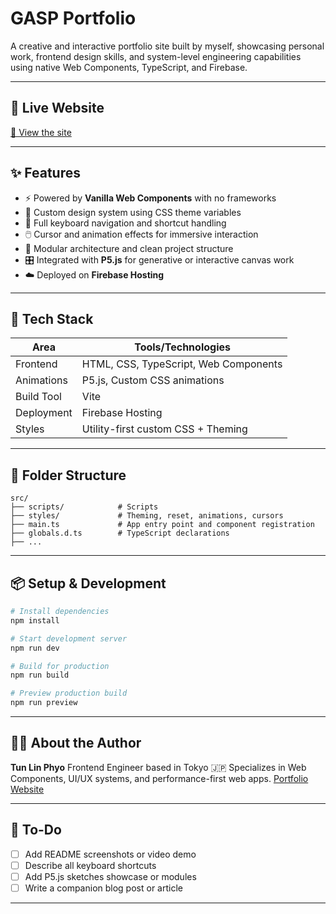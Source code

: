 # GASP Portfolio

A creative and interactive portfolio site built by myself, showcasing personal work, frontend design skills, and system-level engineering capabilities using native Web Components, TypeScript, and Firebase.

---

## 🚀 Live Website

[🔗 View the site](https://tunlinphyo.com)

---

## ✨ Features

- ⚡ Powered by **Vanilla Web Components** with no frameworks
- 🎨 Custom design system using CSS theme variables
- 🎹 Full keyboard navigation and shortcut handling
- 🖱️ Cursor and animation effects for immersive interaction
- 🧱 Modular architecture and clean project structure
- 🎛️ Integrated with **P5.js** for generative or interactive canvas work
- ☁️ Deployed on **Firebase Hosting**

---

## 🧠 Tech Stack

| Area        | Tools/Technologies                     |
|-------------|----------------------------------------|
| Frontend    | HTML, CSS, TypeScript, Web Components  |
| Animations  | P5.js, Custom CSS animations           |
| Build Tool  | Vite                                   |
| Deployment  | Firebase Hosting                       |
| Styles      | Utility-first custom CSS + Theming     |

---

## 📁 Folder Structure

```
src/
├── scripts/            # Scripts
├── styles/             # Theming, reset, animations, cursors
├── main.ts             # App entry point and component registration
├── globals.d.ts        # TypeScript declarations
├── ...
```

---

## 📦 Setup & Development

```bash
# Install dependencies
npm install

# Start development server
npm run dev

# Build for production
npm run build

# Preview production build
npm run preview
```

---

## 🙋‍♂️ About the Author

**Tun Lin Phyo**
Frontend Engineer based in Tokyo 🇯🇵
Specializes in Web Components, UI/UX systems, and performance-first web apps.
[Portfolio Website](https://tunlinphyo.com)

---

## 📌 To-Do

- [ ] Add README screenshots or video demo
- [ ] Describe all keyboard shortcuts
- [ ] Add P5.js sketches showcase or modules
- [ ] Write a companion blog post or article

---